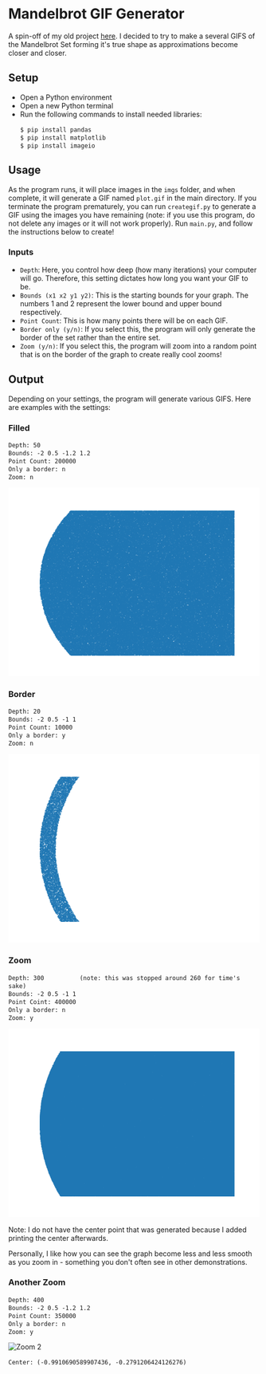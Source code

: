# Mandelbrot GIF Generator
A spin-off of my old project [here](https://github.com/vivaansinghvi07/factorial-points). I decided to try to make a several GIFS of the Mandelbrot Set forming it's true shape as approximations become closer and closer. 

## Setup
- Open a Python environment
- Open a new Python terminal
- Run the following commands to install needed libraries:
    ```
    $ pip install pandas
    $ pip install matplotlib
    $ pip install imageio
    ```

## Usage

As the program runs, it will place images in the `imgs` folder, and when complete, it will generate a GIF named `plot.gif` in the main directory. If you terminate the program prematurely, you can run `creategif.py` to generate a GIF using the images you have remaining (note: if you use this program, do not delete any images or it will not work properly). Run `main.py`, and follow the instructions below to create!

### Inputs

- `Depth`: Here, you control how deep (how many iterations) your computer will go. Therefore, this setting dictates how long you want your GIF to be. 
- `Bounds (x1 x2 y1 y2)`: This is the starting bounds for your graph. The numbers 1 and 2 represent the lower bound and upper bound respectively.
- `Point Count`: This is how many points there will be on each GIF.
- `Border only (y/n)`: If you select this, the program will only generate the border of the set rather than the entire set.
- `Zoom (y/n)`: If you select this, the program will zoom into a random point that is on the border of the graph to create really cool zooms!

## Output

Depending on your settings, the program will generate various GIFS. Here are examples with the settings:

### Filled

```
Depth: 50
Bounds: -2 0.5 -1.2 1.2
Point Count: 200000
Only a border: n
Zoom: n
```

![Filled](examples/mandelbrot-filled.gif)

### Border

```
Depth: 20
Bounds: -2 0.5 -1 1
Point Count: 10000
Only a border: y
Zoom: n
```

![Border](examples/mandelbrot-border.gif)

### Zoom

```
Depth: 300          (note: this was stopped around 260 for time's sake)
Bounds: -2 0.5 -1 1
Point Coint: 400000
Only a border: n
Zoom: y
```

![Zoom](examples/mandelbrot-zoom.gif)

Note: I do not have the center point that was generated because I added printing the center afterwards.

Personally, I like how you can see the graph become less and less smooth as you zoom in - something you don't often see in other demonstrations.

### Another Zoom

```
Depth: 400
Bounds: -2 0.5 -1.2 1.2
Point Count: 350000
Only a border: n
Zoom: y
```

![Zoom 2](examples/mandelbrot-zoom2.gif)

```
Center: (-0.9910690589907436, -0.2791206424126276)
```